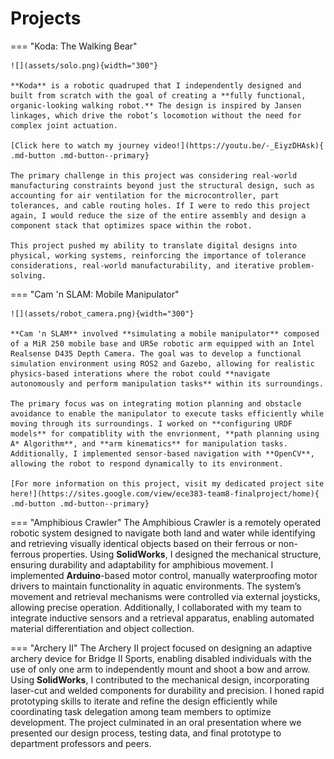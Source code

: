 # Projects 

=== "Koda: The Walking Bear"

    ![](assets/solo.png){width="300"}

    **Koda** is a robotic quadruped that I independently designed and built from scratch with the goal of creating a **fully functional, organic-looking walking robot.** The design is inspired by Jansen linkages, which drive the robot’s locomotion without the need for complex joint actuation.

    [Click here to watch my journey video!](https://youtu.be/-_EiyzDHAsk){ .md-button .md-button--primary}

    The primary challenge in this project was considering real-world manufacturing constraints beyond just the structural design, such as accounting for air ventilation for the microcontroller, part tolerances, and cable routing holes. If I were to redo this project again, I would reduce the size of the entire assembly and design a component stack that optimizes space within the robot. 

    This project pushed my ability to translate digital designs into physical, working systems, reinforcing the importance of tolerance considerations, real-world manufacturability, and iterative problem-solving.

=== "Cam 'n SLAM: Mobile Manipulator"

    ![](assets/robot_camera.png){width="300"}

    **Cam 'n SLAM** involved **simulating a mobile manipulator** composed of a MiR 250 mobile base and UR5e robotic arm equipped with an Intel Realsense D435 Depth Camera. The goal was to develop a functional simulation environment using ROS2 and Gazebo, allowing for realistic physics-based interations where the robot could **navigate autonomously and perform manipulation tasks** within its surroundings.

    The primary focus was on integrating motion planning and obstacle avoidance to enable the manipulator to execute tasks efficiently while moving through its surroundings. I worked on **configuring URDF models** for compatiblity with the envrionment, **path planning using A* Algorithm**, and **arm kinematics** for manipulation tasks. Additionally, I implemented sensor-based navigation with **OpenCV**, allowing the robot to respond dynamically to its environment.

    [For more information on this project, visit my dedicated project site here!](https://sites.google.com/view/ece383-team8-finalproject/home){ .md-button .md-button--primary}

=== "Amphibious Crawler"
    The Amphibious Crawler is a remotely operated robotic system designed to navigate both land and water while identifying and retrieving visually identical objects based on their ferrous or non-ferrous properties. Using **SolidWorks**, I designed the mechanical structure, ensuring durability and adaptability for amphibious movement. I implemented **Arduino**-based motor control, manually waterproofing motor drivers to maintain functionality in aquatic environments. The system’s movement and retrieval mechanisms were controlled via external joysticks, allowing precise operation. Additionally, I collaborated with my team to integrate inductive sensors and a retrieval apparatus, enabling automated material differentiation and object collection.

=== "Archery II"
    The Archery II project focused on designing an adaptive archery device for Bridge II Sports, enabling disabled individuals with the use of only one arm to independently mount and shoot a bow and arrow. Using **SolidWorks**, I contributed to the mechanical design, incorporating laser-cut and welded components for durability and precision. I honed rapid prototyping skills to iterate and refine the design efficiently while coordinating task delegation among team members to optimize development. The project culminated in an oral presentation where we presented our design process, testing data, and final prototype to department professors and peers.